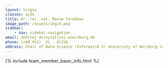 ```yaml
---
layout: single
classes: wide
title: Dr. rer. nat. Maxim Terekhov
image_path: /assets/img/3.png
sidebar:
    - nav: sidebar-navigation
email: andrzej.dulny[at]uni-wuerzburg.de
phone: (+49 931)  31 - 81316
address: Chair of Data Science (Informatik X) University of Würzburg Campus Hubland Nord Emil-Fischer-Straße 50 97074 Würzburg Germany
---
```



{% include team_member_basic_info.html %}

